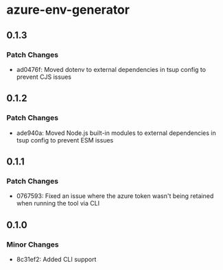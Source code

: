 # azure-env-generator

## 0.1.3

### Patch Changes

- ad0476f: Moved dotenv to external dependencies in tsup config to prevent CJS issues

## 0.1.2

### Patch Changes

- ade940a: Moved Node.js built-in modules to external dependencies in tsup config to prevent ESM issues

## 0.1.1

### Patch Changes

- 0767593: Fixed an issue where the azure token wasn't being retained when running the tool via CLI

## 0.1.0

### Minor Changes

- 8c31ef2: Added CLI support
